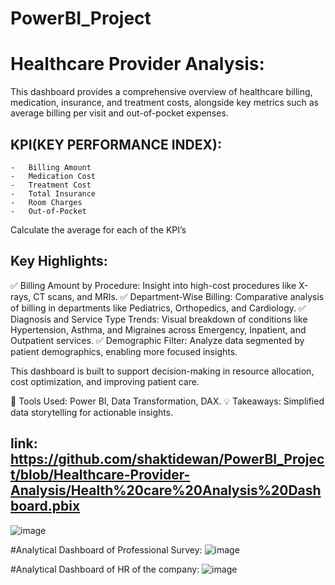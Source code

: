 # PowerBI_Project
# Healthcare Provider Analysis:
This dashboard provides a comprehensive overview of healthcare billing, medication, insurance, and treatment costs, alongside key metrics such as average billing per visit and out-of-pocket expenses.
## KPI(KEY PERFORMANCE INDEX):
    -	Billing Amount
    -	Medication Cost
    -	Treatment Cost
    -	Total Insurance
    -	Room Charges
    -	Out-of-Pocket
Calculate the average for each of the KPI’s
## Key Highlights:
✅ Billing Amount by Procedure: Insight into high-cost procedures like X-rays, CT scans, and MRIs.
✅ Department-Wise Billing: Comparative analysis of billing in departments like Pediatrics, Orthopedics, and Cardiology.
✅ Diagnosis and Service Type Trends: Visual breakdown of conditions like Hypertension, Asthma, and Migraines across Emergency, Inpatient, and Outpatient services.
✅ Demographic Filter: Analyze data segmented by patient demographics, enabling more focused insights.

This dashboard is built to support decision-making in resource allocation, cost optimization, and improving patient care.

📌 Tools Used: Power BI, Data Transformation, DAX.
💡 Takeaways: Simplified data storytelling for actionable insights.
## link: https://github.com/shaktidewan/PowerBI_Project/blob/Healthcare-Provider-Analysis/Health%20care%20Analysis%20Dashboard.pbix
![image](https://github.com/user-attachments/assets/dcc20acd-8b1e-42e2-beac-1a12361f73d9)

#Analytical Dashboard of Professional Survey:
![image](https://github.com/user-attachments/assets/d6472783-fda0-4f7a-987a-65a1d9e7e30d)


#Analytical Dashboard of HR of the company:
![image](https://github.com/user-attachments/assets/74299ba1-fe23-425d-8280-32f95fdc80ec)


